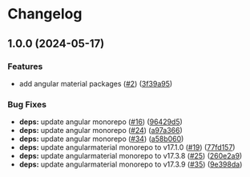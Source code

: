 # Changelog

## 1.0.0 (2024-05-17)


### Features

* add angular material packages ([#2](https://github.com/RadioRoster/dashboard/issues/2)) ([3f39a95](https://github.com/RadioRoster/dashboard/commit/3f39a9558ecb28c8cc43ed6aa8c98c1006096d90))


### Bug Fixes

* **deps:** update angular monorepo ([#16](https://github.com/RadioRoster/dashboard/issues/16)) ([96429d5](https://github.com/RadioRoster/dashboard/commit/96429d5e2cbec2654fb667f629b32264b87283a7))
* **deps:** update angular monorepo ([#24](https://github.com/RadioRoster/dashboard/issues/24)) ([a97a366](https://github.com/RadioRoster/dashboard/commit/a97a366566eec1567a6a21e7c2a92921f84a56d7))
* **deps:** update angular monorepo ([#34](https://github.com/RadioRoster/dashboard/issues/34)) ([a58b060](https://github.com/RadioRoster/dashboard/commit/a58b0603731cccafa3c916021cbc8025598a4dae))
* **deps:** update angularmaterial monorepo to v17.1.0 ([#19](https://github.com/RadioRoster/dashboard/issues/19)) ([77fd157](https://github.com/RadioRoster/dashboard/commit/77fd157f90565b9d7da78eb5708e223dc94d2a02))
* **deps:** update angularmaterial monorepo to v17.3.8 ([#25](https://github.com/RadioRoster/dashboard/issues/25)) ([260e2a9](https://github.com/RadioRoster/dashboard/commit/260e2a9ddbac76ba447755b861b41cdc7ff60b33))
* **deps:** update angularmaterial monorepo to v17.3.9 ([#35](https://github.com/RadioRoster/dashboard/issues/35)) ([9e398da](https://github.com/RadioRoster/dashboard/commit/9e398da44be128a58a485dc80b8931f77576e174))
